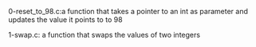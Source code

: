 0-reset_to_98.c:a function that takes a pointer to an int as parameter and updates the value it points to to 98

1-swap.c: a function that swaps the values of two integers
